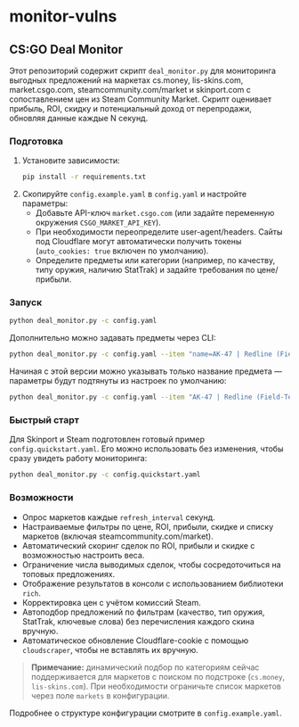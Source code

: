 # monitor-vulns

## CS:GO Deal Monitor

Этот репозиторий содержит скрипт `deal_monitor.py` для мониторинга выгодных предложений на маркетах cs.money, lis-skins.com, market.csgo.com, steamcommunity.com/market и skinport.com с сопоставлением цен из Steam Community Market. Скрипт оценивает прибыль, ROI, скидку и потенциальный доход от перепродажи, обновляя данные каждые N секунд.

### Подготовка

1. Установите зависимости:
   ```bash
   pip install -r requirements.txt
   ```
2. Скопируйте `config.example.yaml` в `config.yaml` и настройте параметры:
   - Добавьте API-ключ `market.csgo.com` (или задайте переменную окружения `CSGO_MARKET_API_KEY`).
   - При необходимости переопределите user-agent/headers. Сайты под Cloudflare могут автоматически получить токены (`auto_cookies: true` включен по умолчанию).
   - Определите предметы или категории (например, по качеству, типу оружия, наличию StatTrak) и задайте требования по цене/прибыли.

### Запуск

```bash
python deal_monitor.py -c config.yaml
```

Дополнительно можно задавать предметы через CLI:

```bash
python deal_monitor.py -c config.yaml --item "name=AK-47 | Redline (Field-Tested);min_price=40;min_roi=0.06"
```

Начиная с этой версии можно указывать только название предмета — параметры будут
подтянуты из настроек по умолчанию:

```bash
python deal_monitor.py -c config.yaml --item "AK-47 | Redline (Field-Tested)"
```

### Быстрый старт

Для Skinport и Steam подготовлен готовый пример `config.quickstart.yaml`. Его
можно использовать без изменения, чтобы сразу увидеть работу мониторинга:

```bash
python deal_monitor.py -c config.quickstart.yaml
```

### Возможности

- Опрос маркетов каждые `refresh_interval` секунд.
- Настраиваемые фильтры по цене, ROI, прибыли, скидке и списку маркетов (включая steamcommunity.com/market).
- Автоматический скоринг сделок по ROI, прибыли и скидке с возможностью настроить веса.
- Ограничение числа выводимых сделок, чтобы сосредоточиться на топовых предложениях.
- Отображение результатов в консоли с использованием библиотеки `rich`.
- Корректировка цен с учётом комиссий Steam.
- Автоподбор предложений по фильтрам (качество, тип оружия, StatTrak, ключевые слова) без перечисления каждого скина вручную.
- Автоматическое обновление Cloudflare-cookie с помощью `cloudscraper`, чтобы не вставлять их вручную.

> **Примечание:** динамический подбор по категориям сейчас поддерживается для маркетов с поиском по подстроке (`cs.money`, `lis-skins.com`). При необходимости ограничьте список маркетов через поле `markets` в конфигурации.

Подробнее о структуре конфигурации смотрите в `config.example.yaml`.

